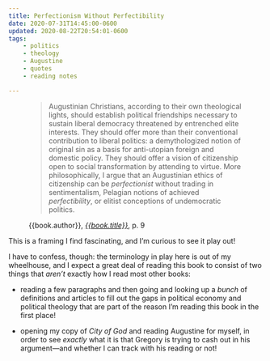 ```yaml
---
title: Perfectionism Without Perfectibility
date: 2020-07-31T14:45:00-0600
updated: 2020-08-22T20:54:01-0600
tags:
    - politics
    - theology
    - Augustine
    - quotes
    - reading notes

---
```


<figure class="quotation">

> Augustinian Christians, according to their own theological lights, should establish political friendships necessary to sustain liberal democracy threatened by entrenched elite interests. They should offer more than their conventional contribution to liberal politics: a demythologized notion of original sin as a basis for anti-utopian foreign and domestic policy. They should offer a vision of citizenship open to social transformation by attending to virtue. More philosophically, I argue that an Augustinian ethics of citizenship can be *perfectionist* without trading in sentimentalism, Pelagian notions of achieved *perfectibility*, or elitist conceptions of undemocratic politics.

<figcaption>{{book.author}}, <a href='{{book.link}}'><cite>{{book.title}}</cite></a>, p. 9</figcaption>

</figure>

This is a framing I find fascinating, and I’m curious to see it play out!

I have to confess, though: the terminology in play here is out of my wheelhouse, and I expect a great deal of reading this book to consist of two things that *aren’t* exactly how I read most other books:

- reading a few paragraphs and then going and looking up a *bunch* of definitions and articles to fill out the gaps in political economy and political theology that are part of the reason I’m reading this book in the first place!

- opening my copy of <cite>City of God</cite> and reading Augustine for myself, in order to see *exactly* what it is that Gregory is trying to cash out in his argument—and whether I can track with his reading or not!
